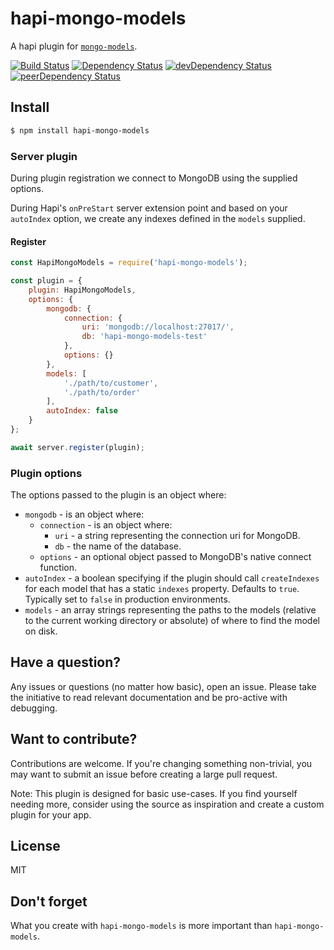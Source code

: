 # hapi-mongo-models

A hapi plugin for [`mongo-models`](https://github.com/jedireza/mongo-models).

[![Build Status](https://travis-ci.org/jedireza/hapi-mongo-models.svg?branch=master)](https://travis-ci.org/jedireza/hapi-mongo-models)
[![Dependency Status](https://david-dm.org/jedireza/hapi-mongo-models.svg?style=flat)](https://david-dm.org/jedireza/hapi-mongo-models)
[![devDependency Status](https://david-dm.org/jedireza/hapi-mongo-models/dev-status.svg?style=flat)](https://david-dm.org/jedireza/hapi-mongo-models#info=devDependencies)
[![peerDependency Status](https://david-dm.org/jedireza/hapi-mongo-models/peer-status.svg?style=flat)](https://david-dm.org/jedireza/hapi-mongo-models#info=peerDependencies)


## Install

```bash
$ npm install hapi-mongo-models
```


### Server plugin

During plugin registration we connect to MongoDB using the supplied options.

During Hapi's `onPreStart` server extension point and based on your `autoIndex`
option, we create any indexes defined in the `models` supplied.

#### Register

```js
const HapiMongoModels = require('hapi-mongo-models');

const plugin = {
    plugin: HapiMongoModels,
    options: {
        mongodb: {
            connection: {
                uri: 'mongodb://localhost:27017/',
                db: 'hapi-mongo-models-test'
            },
            options: {}
        },
        models: [
            './path/to/customer',
            './path/to/order'
        ],
        autoIndex: false
    }
};

await server.register(plugin);
```

### Plugin options

The options passed to the plugin is an object where:

- `mongodb` - is an object where:
  - `connection` - is an object where:
    - `uri` - a string representing the connection uri for MongoDB.
    - `db` - the name of the database.
  - `options` - an optional object passed to MongoDB's native connect function.
- `autoIndex` - a boolean specifying if the plugin should call `createIndexes`
   for each model that has a static `indexes` property. Defaults to `true`.
   Typically set to `false` in production environments.
- `models` - an array strings representing the paths to the models (relative to
  the current working directory or absolute) of where to find the model on
  disk.


## Have a question?

Any issues or questions (no matter how basic), open an issue. Please take the
initiative to read relevant documentation and be pro-active with debugging.


## Want to contribute?

Contributions are welcome. If you're changing something non-trivial, you may
want to submit an issue before creating a large pull request.

Note: This plugin is designed for basic use-cases. If you find yourself
needing more, consider using the source as inspiration and create a custom
plugin for your app.


## License

MIT


## Don't forget

What you create with `hapi-mongo-models` is more important than `hapi-mongo-models`.

